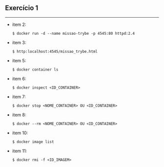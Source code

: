 ## Exercício 1
---
  - item 2:
    ```item2
    $ docker run -d --name missao-trybe -p 4545:80 httpd:2.4
    ```

  - item 3:
    ```item3
    $ http:localhost:4545/missao_trybe.html
    ```

  - item 5:
    ```item5
    $ docker container ls
    ```
  
  - item 6:
    ```item6
    $ docker inspect <ID_CONTAINER>
    ```

  - item 7:
    ```item7
    $ docker stop <NOME_CONTAINER> OU <ID_CONTAINER>
    ```

  - item 8:
    ```item8
    $ docker --rm <NOME_CONTAINER> OU <ID_CONTAINER>
    ```

  - item 10: 
    ```item10
    $ docker image list
    ```

  - item 11: 
    ```item11
    $ docker rmi -f <ID_IMAGEM>
    ```